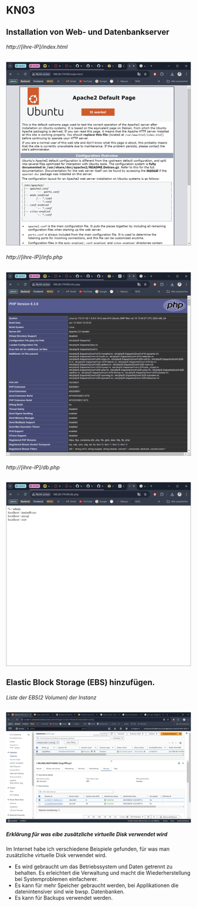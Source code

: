 # KN03
## Installation von Web- und Datenbankserver

###### http://[ihre-IP]/index.html 
![](./image_01.png)

###### http://[ihre-IP]/info.php
![](./image_02.png)

###### http://[ihre-IP]/db.php
![](./image_03.png)

## Elastic Block Storage (EBS) hinzufügen. 

###### Liste der EBS(2 Volumen) der Instanz
![](./image_05.png)


##### Erklärung für was eibe zusätzliche virtuelle Disk verwendet wird

Im Internet habe ich verschiedene Beispiele gefunden, für was man zusätzliche virtuelle Disk verwendet wird.
- Es wird gebraucht um das Betriebssystem und Daten getrennt zu behalten. Es erleichtert die Verwaltung und macht die Wiederherstellung bei Systemproblemen einfacherer.
- Es kann für mehr Speicher gebraucht werden, bei Applikationen die datenintensiver sind wie bwsp. Datenbanken.
- Es kann für Backups verwendet werden.
